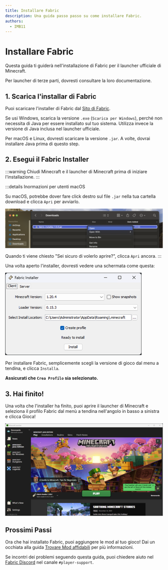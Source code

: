 ```yaml
---
title: Installare Fabric
description: Una guida passo passo su come installare Fabric.
authors:
  - IMB11
---
```


# Installare Fabric

Questa guida ti guiderà nell'installazione di Fabric per il launcher ufficiale di Minecraft.

Per launcher di terze parti, dovresti consultare la loro documentazione.

## 1. Scarica l'installar di Fabric

Puoi scaricare l'installer di Fabric dal [Sito di Fabric](https://fabricmc.net/use/).

Se usi Windows, scarica la versione `.exe` (`Scarica per Windows`), perché non necessita di Java per essere installato sul tuo sistema. Utilizza invece la versione di Java inclusa nel launcher ufficiale.

Per macOS e Linux, dovresti scaricare la versione `.jar`. A volte, dovrai installare Java prima di questo step.

## 2. Esegui il Fabric Installer

:::warning
Chiudi Minecraft e il launcher di Minecraft prima di iniziare l'installazione.
:::

:::details Inormazioni per utenti macOS

Su macOS, potrebbe dover fare click destro sul file `.jar` nella tua cartella download e clicca `Apri` per avviarlo.

![Fabric Installer con "Installa" evidenziato.](/assets/players/installing-fabric/macos-downloads.png)

Quando ti viene chiesto "Sei sicuro di volerlo aprire?", clicca `Apri` ancora.
:::

Una volta aperto l'installer, dovresti vedere una schermata come questa:

![Fabric Installer con "Installa" evidenziato.](/assets/players/installing-fabric/installer-screen.png)

Per installare Fabric, semplicemente scegli la versione di gioco dal menu a tendina, e clicca `Installa`.

**Assicurati che `Crea Profilo` sia selezionato.**

## 3. Hai finito!

Una volta che l'installer ha finito, puoi aprire il launcher di Minecraft e seleziona il profilo Fabric dal menù a tendina nell'angolo in basso a sinistra e clicca Gioca!

![Minecraft Launcher con il profilo Fabric selezionato.](/assets/players/installing-fabric/launcher-screen.png)

## Prossimi Passi

Ora che hai installato Fabric, puoi aggiungere le mod al tuo gioco! Dai un occhiata alla guida [Trovare Mod affidabili](./finding-mods.md) per più informazioni.

Se incontri dei problemi seguendo questa guida, puoi chiedere aiuto nel [Fabric Discord](https://discord.gg/v6v4pMv) nel canale `#player-support`.

